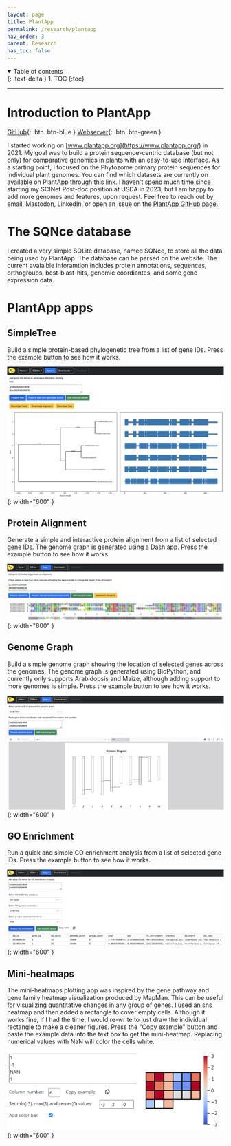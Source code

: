 ```yaml
---
layout: page
title: PlantApp
permalink: /research/plantapp
nav_order: 3
parent: Research
has_toc: false
---
```


<details open markdown="block">
  <summary>
    Table of contents
  </summary>
  {: .text-delta }
1. TOC
{:toc}
</details>

---

# Introduction to PlantApp

[GitHub](https://github.com/eporetsky/PlantApp){: .btn .btn-blue }
[Webserver](https://www.plantapp.org){: .btn .btn-green }

I started working on [www.plantapp.org](https://www.plantapp.org/) in 2021. My goal was to build a protein sequence-centric database (but not only) for comparative genomics in plants with an easy-to-use interface. As a starting point, I focused on the Phytozome primary protein sequences for individual plant genomes. You can find which datasets are currently on available on PlantApp through [this link](https://www.plantapp.org/SQNce/available_dbs/). I haven't spend much time since starting my SCINet Post-doc position at USDA in 2023, but I am happy to add more genomes and features, upon request. Feel free to reach out by email, Mastodon, LinkedIn, or open an issue on the [PlantApp GitHub page](https://github.com/eporetsky/PlantApp).

# The SQNce database

I created a very simple SQLite database, named SQNce, to store all the data being used by PlantApp. The database can be parsed on the website. The current avaialble inforamtion includes protein annotations, sequences, orthogroups, best-blast-hits, genomic coordiantes, and some gene expression data.

# PlantApp apps

## SimpleTree

Build a simple protein-based phylogenetic tree from a list of gene IDs. Press the example button to see how it works.

![](https://github.com/eporetsky/eporetsky.github.io/blob/master/assets/images/plantapp_tree.jpg?raw=true){: width="600" }

## Protein Alignment

Generate a simple and interactive protein alignment from a list of selected gene IDs. The genome graph is generated using a Dash app. Press the example button to see how it works.

![](https://github.com/eporetsky/eporetsky.github.io/blob/master/assets/images/plantapp_alignment.jpg?raw=true){: width="600" }

## Genome Graph

Build a simple genome graph showing the location of selected genes across the genomes. The genome graph is generated using BioPython, and currently only supports Arabidopsis and Maize, although adding support to more genomes is simple. Press the example button to see how it works.

![](https://github.com/eporetsky/eporetsky.github.io/blob/master/assets/images/plantapp_genomegraph.jpg?raw=true){: width="600" }

## GO Enrichment

Run a quick and simple GO enrichment analysis from a list of selected gene IDs. Press the example button to see how it works.

![](https://github.com/eporetsky/eporetsky.github.io/blob/master/assets/images/plantapp_goenrichment.jpg?raw=true){: width="600" }


## Mini-heatmaps

The mini-heatmaps plotting app was inspired by the gene pathway and gene family heatmap visualization produced by MapMan. This can be useful for visualizing quantitative changes in any group of genes. I used an sns heatmap and then added a rectangle to cover empty cells. Although it works fine, if I had the time, I would re-write to just draw the individual rectangle to make a cleaner figures. Press the "Copy example" button and paste the example data into the text box to get the mini-heatmap. Replacing numerical values with NaN will color the cells white.

![](https://github.com/eporetsky/eporetsky.github.io/blob/master/assets/images/apps_plots_miniheatmap.png?raw=true){: width="600" }